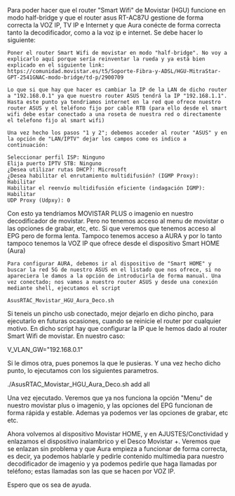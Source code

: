 Para poder hacer que el router "Smart Wifi" de Movistar (HGU) funcione en modo half-bridge y que el router asus RT-AC87U gestione de forma correcta la VOZ IP, TV IP e Internet y que Aura conécte de forma correcta tanto la decodificador, como a la voz ip e internet. Se debe hacer lo siguiente:

    Poner el router Smart Wifi de movistar en modo "half-bridge". No voy a explicarlo aquí porque sería reinventar la rueda y ya está bien explicado en el siguiente link: https://comunidad.movistar.es/t5/Soporte-Fibra-y-ADSL/HGU-MitraStar-GPT-2541GNAC-modo-bridge/td-p/2900709

    Lo que si que hay que hacer es cambiar la IP de la LAN de dicho router a "192.168.0.1" ya que nuestro router ASUS tendrá la IP "192.168.1.1". Hasta este punto ya tendriamos internet en la red que ofrece nuestro router ASUS y el teléfono fijo por cable RTB (para ello desde el smart wifi debe estar conectado a una roseta de nuestra red o directamente el telefono fijo al smart wifi)

    Una vez hecho los pasos "1 y 2"; debemos acceder al router "ASUS" y en la opción de "LAN/IPTV" dejar los campos como os indico a continuación:

    Seleccionar perfil ISP: Ninguno
    Elija puerto IPTV STB: Ninguno
    ¿Desea utilizar rutas DHCP?: Microsoft
    ¿Desea habilitar el enrutamiento multidifusión? (IGMP Proxy): Habilitar
    Habilitar el reenvío multidifusión eficiente (indagación IGMP): Habilitar
    UDP Proxy (Udpxy): 0

Con esto ya tendriamos MOVISTAR PLUS o imagenio en nuestro decodificador de movistar. Pero no tenemos acceso al menu de movistar o las opciones de grabar, etc, etc. Si que veremos que tenemos acceso al EPG pero de forma lenta. Tampoco tenemos acceso a AURA y por lo tanto tampoco tenemos la VOZ IP que ofrece desde el dispositivo Smart HOME (Aura)

    Para configurar AURA, debemos ir al dispositivo de "Smart HOME" y buscar la red 5G de nuestro ASUS en el listado que nos ofrece, si no apareciera le damos a la opción de introducirla de forma manual. Una vez conectado; nos vamos a nuestro router ASUS y desde una conexión mediante shell, ejecutamos el script

    AsusRTAC_Movistar_HGU_Aura_Deco.sh

Si teneis un pincho usb conectado, mejor dejarlo en dicho pincho, para ejecutarlo en futuras ocasiones, cuando se reinicie el router por cualquier motivo. En dicho script hay que configurar la IP que le hemos dado al router Smart Wifi de movistar. En nuestro caso:

V_VLAN_GW="192.168.0.1"

Si le dimos otra, pues ponemos la que le pusieras. Y una vez hecho dicho punto, lo ejecutamos con los siguientes parametros.

./AsusRTAC_Movistar_HGU_Aura_Deco.sh add all

Una vez ejecutado. Veremos que ya nos funciona la opción "Menu" de nuestro movistar plus o imagenio, y las opciones del EPG funcionan de forma rápida y estable. Ademas ya podemos ver las opciones de grabar, etc etc.

Ahora volvemos al dispositivo Movistar HOME, y en AJUSTES/Conctividad y enlazamos el dispositivo inalambrico y el Desco Movistar +. Veremos que se enlazan sin problema y que Aura empieza a funcionar de forma correcta, es decir, ya podemos hablarle y pedirle contenido multimedia para nuestro decodificador de imagenio y ya podemos pedirle que haga llamadas por teléfono; estas llamadas son las que se hacen por VOZ IP.

Espero que os sea de ayuda.


